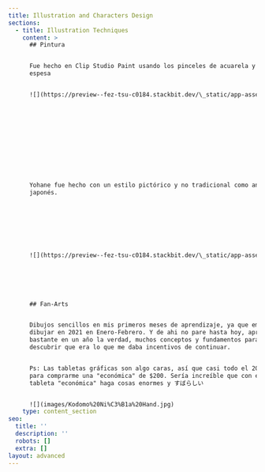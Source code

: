 ```yaml
---
title: Illustration and Characters Design
sections:
  - title: Illustration Techniques
    content: >
      ## Pintura


      Fue hecho en Clip Studio Paint usando los pinceles de acuarela y pintura
      espesa


      ![](https://preview--fez-tsu-c0184.stackbit.dev/\_static/app-assets/Kodomo%20Ni%C3%B1a%20Hand.jpg)












      Yohane fue hecho con un estilo pictórico y no tradicional como anime
      japonés. 








      ![](https://preview--fez-tsu-c0184.stackbit.dev/\_static/app-assets/Kodomo%20Ni%C3%B1a%20Hand.jpg)






      ## Fan-Arts


      Dibujos sencillos en mis primeros meses de aprendizaje, ya que empecé a
      dibujar en 2021 en Enero-Febrero. Y de ahi no pare hasta hoy, aprendí
      bastante en un año la verdad, muchos conceptos y fundamentos para
      descubrir que era lo que me daba incentivos de continuar. 


      Ps: Las tabletas gráficas son algo caras, así que casi todo el 2020 ahorre
      para comprarme una "económica" de $200. Sería increíble que con esa
      tableta "económica" haga cosas enormes y すばらしい


      ![](images/Kodomo%20Ni%C3%B1a%20Hand.jpg)
    type: content_section
seo:
  title: ''
  description: ''
  robots: []
  extra: []
layout: advanced
---
```

